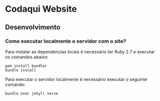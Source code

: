 # Codaqui Website

## Desenvolvimento

### Como executar localmente o servidor com o site?

Para instalar as dependencias locais é necessário ter Ruby 2.7 e executar os comandos abaixo:

```shell
gem install bundler
bundle install
```

Para executar o servidor localmente é necessário executar o seguinte comando:

```shell
bundle exec jekyll serve
```